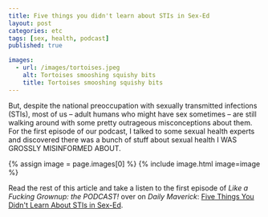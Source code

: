 ```yaml
---
title: Five things you didn't learn about STIs in Sex-Ed
layout: post
categories: etc
tags: [sex, health, podcast]
published: true

images:
  - url: /images/tortoises.jpeg
    alt: Tortoises smooshing squishy bits
    title: Tortoises smooshing squishy bits
---
```


But, despite the national preoccupation with sexually transmitted infections (STIs), most of us – adult humans who might have sex sometimes – are still walking around with some pretty outrageous misconceptions about them. For the first episode of our podcast, I talked to some sexual health experts and discovered there was a bunch of stuff about sexual health I WAS GROSSLY MISINFORMED ABOUT.

<!--more-->

{% assign image = page.images[0] %}
{% include image.html image=image %}

Read the rest of this article and take a listen to the first episode of _Like a Fucking Grownup: the PODCAST!_ over on _Daily Maverick_: [Five Things You Didn't Learn About STIs in Sex-Ed](https://www.dailymaverick.co.za/article/2019-09-26-five-things-you-didnt-learn-about-stis-in-sex-ed/).
